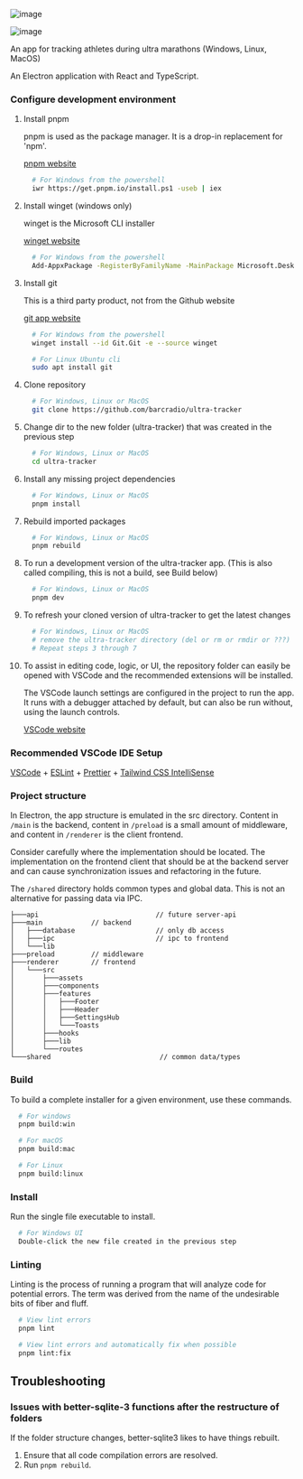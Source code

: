 ![image](https://github.com/user-attachments/assets/f1d4e7a5-e90b-471c-9137-1f1022d9e1f9)

![image](https://github.com/user-attachments/assets/9c6c85dd-449e-43e5-8b92-d58258e8f2dc)


An app for tracking athletes during ultra marathons (Windows, Linux, MacOS)

An Electron application with React and TypeScript.

### Configure development environment

1. Install pnpm

   pnpm is used as the package manager. It is a drop-in replacement for 'npm'.

   [pnpm website](https://pnpm.io/installation) 
   ```bash
     # For Windows from the powershell
     iwr https://get.pnpm.io/install.ps1 -useb | iex
   ``` 

2. Install winget (windows only)

   winget is the Microsoft CLI installer

   [winget website](https://learn.microsoft.com/en-us/windows/package-manager/winget/)
    ```bash 
      # For Windows from the powershell
      Add-AppxPackage -RegisterByFamilyName -MainPackage Microsoft.DesktopAppInstaller_8wekyb3d8bbwe
   ``` 

3. Install git
   
   This is a third party product, not from the Github website

   [git app website](https://git-scm.com/book/en/v2/Getting-Started-Installing-Git)
   ```bash 
     # For Windows from the powershell
     winget install --id Git.Git -e --source winget
   ``` 
   ```bash 
     # For Linux Ubuntu cli
     sudo apt install git
   ```
   
4. Clone repository
   ```bash
     # For Windows, Linux or MacOS 
     git clone https://github.com/barcradio/ultra-tracker
   ```

5. Change dir to the new folder (ultra-tracker) that was created in the previous step
   ```bash
     # For Windows, Linux or MacOS 
     cd ultra-tracker
   ```  

6. Install any missing project dependencies
   ```bash
     # For Windows, Linux or MacOS 
     pnpm install
   ```

7. Rebuild imported packages
   ```bash
     # For Windows, Linux or MacOS 
     pnpm rebuild
   ```

8. To run a development version of the ultra-tracker app. (This is also called compiling, this is not a build, see Build below)
   ```bash
     # For Windows, Linux or MacOS 
     pnpm dev
   ```

9. To refresh your cloned version of ultra-tracker to get the latest changes
    ```bash
      # For Windows, Linux or MacOS 
      # remove the ultra-tracker directory (del or rm or rmdir or ???)
      # Repeat steps 3 through 7
   ```

10. To assist in editing code, logic, or UI, the repository folder can easily be opened with VSCode and the recommended extensions will be installed.

    The VSCode launch settings are configured in the project to run the app.  It runs with a debugger attached by default, but can also be run without, using the launch controls.

    [VSCode website](https://code.visualstudio.com/)

### Recommended VSCode IDE Setup

[VSCode](https://code.visualstudio.com/) +
[ESLint](https://marketplace.visualstudio.com/items?itemName=dbaeumer.vscode-eslint) +
[Prettier](https://marketplace.visualstudio.com/items?itemName=esbenp.prettier-vscode) +
[Tailwind CSS IntelliSense](https://marketplace.visualstudio.com/items?itemName=bradlc.vscode-tailwindcss)

### Project structure

In Electron, the app structure is emulated in the src directory.  Content in `/main` is the backend, content in `/preload` is a small amount of middleware, and content in `/renderer` is the client frontend.

Consider carefully where the implementation should be located. The implementation on the frontend client that should be at the backend server and can cause synchronization issues and refactoring in the future.

The `/shared` directory holds common types and global data.  This is not an alternative for passing data via IPC.

```
├───api                             // future server-api
├───main            // backend
│   ├───database                    // only db access
│   ├───ipc                         // ipc to frontend
│   └───lib
├───preload         // middleware
├───renderer        // frontend
│   └───src
│       ├───assets
│       ├───components
│       ├───features
│       │   ├───Footer
│       │   ├───Header
│       │   ├───SettingsHub
│       │   └───Toasts
│       ├───hooks
│       ├───lib
│       └───routes
└───shared                           // common data/types
```

### Build
To build a complete installer for a given environment, use these commands.

```bash
  # For windows
  pnpm build:win

  # For macOS
  pnpm build:mac

  # For Linux
  pnpm build:linux
```
### Install 
Run the single file executable to install.

```bash 
  # For Windows UI
  Double-click the new file created in the previous step
``` 

### Linting
Linting is the process of running a program that will analyze code for potential errors. The term was derived from the name of the undesirable bits of fiber and fluff.
```bash
  # View lint errors
  pnpm lint
```

```bash
  # View lint errors and automatically fix when possible
  pnpm lint:fix
```

## Troubleshooting

### Issues with better-sqlite-3 functions after the restructure of folders
If the folder structure changes, better-sqlite3 likes to have things rebuilt.

1. Ensure that all code compilation errors are resolved.
2. Run `pnpm rebuild`.


